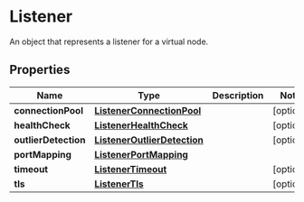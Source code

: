 

# Listener

An object that represents a listener for a virtual node.

## Properties

| Name | Type | Description | Notes |
|------------ | ------------- | ------------- | -------------|
|**connectionPool** | [**ListenerConnectionPool**](ListenerConnectionPool.md) |  |  [optional] |
|**healthCheck** | [**ListenerHealthCheck**](ListenerHealthCheck.md) |  |  [optional] |
|**outlierDetection** | [**ListenerOutlierDetection**](ListenerOutlierDetection.md) |  |  [optional] |
|**portMapping** | [**ListenerPortMapping**](ListenerPortMapping.md) |  |  |
|**timeout** | [**ListenerTimeout**](ListenerTimeout.md) |  |  [optional] |
|**tls** | [**ListenerTls**](ListenerTls.md) |  |  [optional] |



